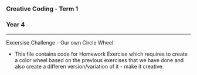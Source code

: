 ### Creative Coding - Term 1
### Year 4
---
Excersise Challenge - Our own Circle Wheel

- This file contains code for Homework Exercise which requires to create a color wheel based on
the previous exercises that we have done and also create a differen version/variation of it - make it creative.

```
